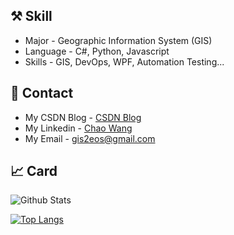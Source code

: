 ## ⚒ Skill 

   - Major - Geographic Information System (GIS)
   - Language - C#, Python, Javascript
   - Skills - GIS, DevOps, WPF, Automation Testing...
  
## 📧 Contact

   - My CSDN Blog - [CSDN Blog](https://blog.csdn.net/DynastyRumble)
   - My Linkedin - [Chao Wang](https://www.linkedin.com/in/chao-wang-65b097182/)
   - My Email - gis2eos@gmail.com

## 📈 Card

![Github Stats](https://github-readme-stats.vercel.app/api?username=gis2all&show_icons=true&theme=onedark)

[![Top Langs](https://github-readme-stats.vercel.app/api/top-langs/?username=gis2all&theme=dracula)](https://github.com/anuraghazra/github-readme-stats)
